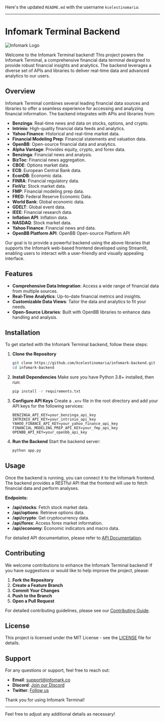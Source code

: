 Here's the updated `README.md` with the username `kcelestinomaria`:

---

# Infomark Terminal Backend

![Infomark Logo](https://example.com/infomark-logo.svg)

Welcome to the Infomark Terminal backend! This project powers the Infomark Terminal, a comprehensive financial data terminal designed to provide robust financial insights and analytics. The backend leverages a diverse set of APIs and libraries to deliver real-time data and advanced analytics to our users.

## Overview

Infomark Terminal combines several leading financial data sources and libraries to offer a seamless experience for accessing and analyzing financial information. The backend integrates with APIs and libraries from:

- **Benzinga**: Real-time news and data on stocks, options, and crypto.
- **Intrinio**: High-quality financial data feeds and analytics.
- **Yahoo Finance**: Historical and real-time market data.
- **Financial Modeling Prep**: Financial statements and valuation data.
- **OpenBB**: Open-source financial data and analytics.
- **Alpha Vantage**: Provides equity, crypto, and forex data.
- **Benzinga**: Financial news and analysis.
- **BizToc**: Financial news aggregation.
- **CBOE**: Options market data.
- **ECB**: European Central Bank data.
- **EconDB**: Economic data.
- **FINRA**: Financial regulatory data.
- **FinViz**: Stock market data.
- **FMP**: Financial modeling prep data.
- **FRED**: Federal Reserve Economic Data.
- **World Bank**: Global economic data.
- **GDELT**: Global event data.
- **IEEE**: Financial research data.
- **Inflation API**: Inflation data.
- **NASDAQ**: Stock market data.
- **Yahoo Finance**: Financial news and data.
- **OpenBB Platform API**: OpenBB Open-source Platform API

Our goal is to provide a powerful backend using the above libraries that supports the Infomark web-based frontend developed using Streamlit, enabling users to interact with a user-friendly and visually appealing interface.

## Features

- **Comprehensive Data Integration**: Access a wide range of financial data from multiple sources.
- **Real-Time Analytics**: Up-to-date financial metrics and insights.
- **Customizable Data Views**: Tailor the data and analytics to fit your needs.
- **Open-Source Libraries**: Built with OpenBB libraries to enhance data handling and analysis.

## Installation

To get started with the Infomark Terminal backend, follow these steps:

1. **Clone the Repository**
   ```bash
   git clone https://github.com/kcelestinomaria/infomark-backend.git
   cd infomark-backend
   ```

2. **Install Dependencies**
   Make sure you have Python 3.8+ installed, then run:
   ```bash
   pip install -r requirements.txt
   ```

3. **Configure API Keys**
   Create a `.env` file in the root directory and add your API keys for the following services:
   ```env
   BENZINGA_API_KEY=your_benzinga_api_key
   INTRINIO_API_KEY=your_intrinio_api_key
   YAHOO_FINANCE_API_KEY=your_yahoo_finance_api_key
   FINANCIAL_MODELING_PREP_API_KEY=your_fmp_api_key
   OPENBB_API_KEY=your_openbb_api_key
   ```

4. **Run the Backend**
   Start the backend server:
   ```bash
   python app.py
   ```

## Usage

Once the backend is running, you can connect it to the Infomark frontend. The backend provides a RESTful API that the frontend will use to fetch financial data and perform analyses.

**Endpoints:**

- **/api/stocks**: Fetch stock market data.
- **/api/options**: Retrieve options data.
- **/api/crypto**: Get cryptocurrency data.
- **/api/forex**: Access forex market information.
- **/api/economy**: Economic indicators and macro data.

For detailed API documentation, please refer to [API Documentation](https://example.com/api-docs).

## Contributing

We welcome contributions to enhance the Infomark Terminal backend! If you have suggestions or would like to help improve the project, please:

1. **Fork the Repository**
2. **Create a Feature Branch**
3. **Commit Your Changes**
4. **Push to the Branch**
5. **Open a Pull Request**

For detailed contributing guidelines, please see our [Contributing Guide](https://example.com/contributing).

## License

This project is licensed under the MIT License - see the [LICENSE](LICENSE) file for details.

## Support

For any questions or support, feel free to reach out:

- **Email**: support@infomark.co
- **Discord**: [Join our Discord](https://example.com/discord)
- **Twitter**: [Follow us](https://twitter.com/infomark)

Thank you for using Infomark Terminal!

---

Feel free to adjust any additional details as necessary!